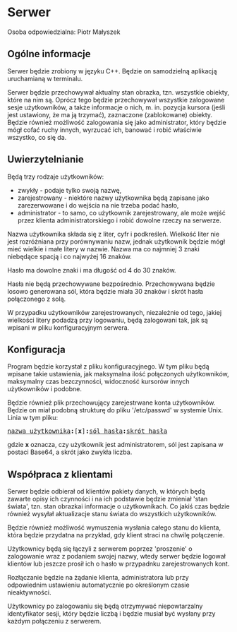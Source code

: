 # Serwer

Osoba odpowiedzialna: Piotr Małyszek

## Ogólne informacje

Serwer będzie zrobiony w języku C++. Będzie on samodzielną aplikacją
uruchamianą w terminalu.

Serwer będzie przechowywał aktualny stan obrazka, tzn. wszystkie obiekty, które
na nim są. Oprócz tego będzie przechowywał wszystkie zalogowane sesje
użytkowników, a także informacje o nich, m. in. pozycja kursora (jeśli jest
ustawiony, że ma ją trzymać), zaznaczone (zablokowane) obiekty. Będzie również
możliwość zalogowania się jako administrator, który będzie mógł cofać ruchy
innych, wyrzucać ich, banować i robić właściwie wszystko, co się da.

## Uwierzytelnianie

Będą trzy rodzaje użytkowników:

* zwykły - podaje tylko swoją nazwę,
* zarejestrowany - niektóre nazwy użytkownika będą zapisane jako zarezerwowane 
  i do wejścia na nie trzeba podać hasło,
* administrator - to samo, co użytkownik zarejestrowany, ale może wejść przez
  klienta administratorskiego i robić dowolne rzeczy na serwerze.

Nazwa użytkownika składa się z liter, cyfr i podkreśleń. Wielkość liter nie
jest rozróżniana przy porównywaniu nazw, jednak użytkownik będzie mógł mieć
wielkie i małe litery w nazwie. Nazwa ma co najmniej 3 znaki niebędące spacją
i co najwyżej 16 znaków.

Hasło ma dowolne znaki i ma długość od 4 do 30 znaków.

Hasła nie będą przechowywane bezpośrednio. Przechowywana będzie losowo
generowana sól, która będzie miała 30 znaków i skrót hasła połączonego z solą.

W przypadku użytkowników zarejestrowanych, niezależnie od tego, jakiej
wielkości litery podadzą przy logowaniu, będą zalogowani tak, jak są wpisani
w pliku konfiguracyjnym serwera.

## Konfiguracja

Program będzie korzystał z pliku konfiguracyjnego. W tym pliku będą wpisane
takie ustawienia, jak maksymalna ilość połączonych użytkowników, maksymalny
czas bezczynności, widoczność kursorów innych użytkowników i podobne.

Będzie również plik przechowujący zarejestrwane konta użytkowników. Będzie on
miał podobną strukturę do pliku '/etc/passwd' w systemie Unix. Linia w tym
pliku:

<pre><u>nazwa użytkownika</u><b>:</b>[<b>x</b>]<b>:</b><u>sól hasła</u><b>:</b><u>skrót hasła</u></pre>

gdzie **x** oznacza, czy użytkownik jest administratorem, sól jest zapisana
w postaci Base64, a skrót jako zwykła liczba.

## Współpraca z klientami

Serwer będzie odbierał od klientów pakiety danych, w których będą zawarte
opisy ich czynności i na ich podstawie będzie zmieniał 'stan świata', tzn.
stan obrazkai  informacje o użytkownikach. Co jakiś czas będzie również wysyłał
aktualizacje stanu świata do wszystkich użytkowników.

Będzie również możliwość wymuszenia wysłania całego stanu do klienta, która
będzie przydatna na przykład, gdy klient straci na chwilę połączenie.

Użytkownicy będą się łączyli z serwerem poprzez 'proszenie' o zalogowanie wraz
z podaniem swojej nazwy, wtedy serwer będzie logował klientów lub jeszcze 
prosił ich o hasło w przypadnku zarejestrowanych kont.

Rozłączanie będzie na żądanie klienta, administratora lub przy odpowiednim
ustawieniu automatycznie po określonym czasie nieaktywności.

Użytkownicy po zalogowaniu się będą otrzymywać niepowtarzalny identyfikator
sesji, który będzie liczbą i będzie musiał być wysłany przy każdym połączeniu
z serwerem.